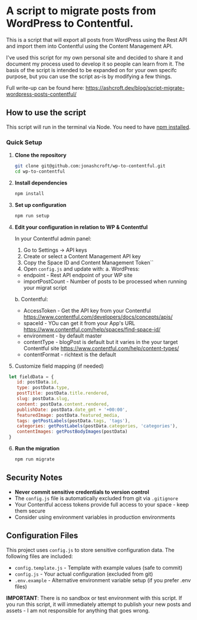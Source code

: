 # A script to migrate posts from WordPress to Contentful.

This is a script that will export all posts from WordPress using the Rest API and import them into Contentful using the Content Management API.

I've used this script for my own personal site and decided to share it and document my process used to develop it so people can learn from it. The basis of the script is intended to be expanded on for your own specifc purpose, but you can use the script as-is by modifying a few things.

Full write-up can be found here:
https://ashcroft.dev/blog/script-migrate-wordpress-posts-contentful/

## How to use the script

This script will run in the terminal via Node. You need to have [npm installed]('https://www.npmjs.com/get-npm').

### Quick Setup

1. **Clone the repository**
   ```bash
   git clone git@github.com:jonashcroft/wp-to-contentful.git
   cd wp-to-contentful
   ```

2. **Install dependencies**
   ```bash
   npm install
   ```

3. **Set up configuration**
   ```bash
   npm run setup
   ```

4. **Edit your configuration in relation to WP & Contentful**

    In your Contentful admin panel:
    1. Go to Settings → API keys
    2. Create or select a Content Management API key
    3. Copy the Space ID and Content Management Token``
    4. Open `config.js` and update with:
   a. WordPress:
    - endpoint - Rest API endpoint of your WP site
    - importPostCount - Number of posts to be processed when running your migrat script

   b. Contentful:
    - AccessToken - Get the API key from your Contentful https://www.contentful.com/developers/docs/concepts/apis/
    - spaceId - YOu can get it from your App's URL https://www.contentful.com/help/spaces/find-space-id/
    - environment - by default master
    - contentType - blogPost is default but it varies in the your target Contentful site https://www.contentful.com/help/content-types/
    - contentFormat - richtext is the default

5. Customize field mapping (if needed)

```javascript
 let fieldData = {
    id: postData.id,
    type: postData.type,
    postTitle: postData.title.rendered,
    slug: postData.slug,
    content: postData.content.rendered,
    publishDate: postData.date_gmt + '+00:00',
    featuredImage: postData.featured_media,
    tags: getPostLabels(postData.tags, 'tags'),
    categories: getPostLabels(postData.categories, 'categories'),
    contentImages: getPostBodyImages(postData)
 }
 ```

6. **Run the migration**
   ```bash
   npm run migrate
   ```


## Security Notes

- **Never commit sensitive credentials to version control**
- The `config.js` file is automatically excluded from git via `.gitignore`
- Your Contentful access tokens provide full access to your space - keep them secure
- Consider using environment variables in production environments

## Configuration Files

This project uses `config.js` to store sensitive configuration data. The following files are included:

- `config.template.js` - Template with example values (safe to commit)
- `config.js` - Your actual configuration (excluded from git)
- `.env.example` - Alternative environment variable setup (if you prefer .env files)

**IMPORTANT**: There is no sandbox or test environment with this script. If you run this script, it will immediately attempt to publish your new posts and assets - I am not responsible for anything that goes wrong.